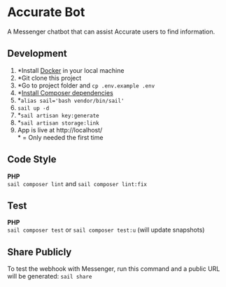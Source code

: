 # Accurate Bot
A Messenger chatbot that can assist Accurate users to find information.


## Development
1. *Install [Docker](https://docs.docker.com/get-docker/) in your local machine
2. *Git clone this project
3. *Go to project folder and `cp .env.example .env`
4. *[Install Composer dependencies](https://laravel.com/docs/8.x/sail#installing-composer-dependencies-for-existing-projects)
5. *`alias sail='bash vendor/bin/sail'`
6. `sail up -d`
7. *`sail artisan key:generate`
8. *`sail artisan storage:link`
9. App is live at http://localhost/  
\* = Only needed the first time


## Code Style
**PHP**  
`sail composer lint` and `sail composer lint:fix`


## Test
**PHP**  
`sail composer test` or `sail composer test:u` (will update snapshots)


## Share Publicly
To test the webhook with Messenger, run this command and a public URL will be generated:
`sail share`
